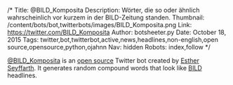 /*
Title: @BILD_Komposita
Description: Wörter, die so oder ähnlich wahrscheinlich vor kurzem in der BILD-Zeitung standen.
Thumbnail: /content/bots/bot,twitterbots/images/BILD_Komposita.png
Link: https://twitter.com/BILD_Komposita
Author: botsheeter.py
Date: October 18, 2015
Tags: twitter,bot,twitterbot,active,news,headlines,non-english,open source,opensource,python,ojahnn
Nav: hidden
Robots: index,follow
*/

[@BILD_Komposita](https://twitter.com/BILD_Komposita) is an [open source](https://github.com/ojahnn/BildKomposita) Twitter bot created by [Esther Seyffarth](https://twitter.com/ojahnn). It generates random compound words that look like [BILD](https://en.wikipedia.org/wiki/Bild) headlines.
